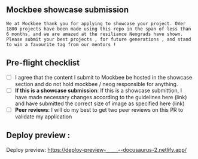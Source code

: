 <!--
Thank you for sending the PR! We appreciate you spending the time to work on these changes.
You can learn more about Mockbee here: https://mockbee.netlify.app/docs/introduction/
Happy contributing!
-->

## Mockbee showcase submission

    We at Mockbee thank you for applying to showcase your project. OVer 1800 projects have been made using this repo in the span of less than 6 months, and we are amazed at the resiliance Neograds have shown. Please submit your best projects , for future generations , and stand to win a favourite tag from our mentors !

## Pre-flight checklist

<!-- [x] signifies a checked box, [] signifies an unchecked box. -->

- [ ] I agree that the content I submit to Mockbee be hosted in the showcase section and do not hold mockbee / neog responsible for anything.
- [ ] **If this is a showcase submission**: If this is a showcase submittion, I have made necessary changes according to the guidelines here (link) and have submitted the correct size of image as specified here (link)
- [ ] **Peer reviews**: I will do my best to get two peer reviews on this PR to validate my application

## Deploy preview :

<!-- Edit the below line with your deploy preview of the showcase page -->

Deploy preview: https://deploy-preview-_____--docusaurus-2.netlify.app/
